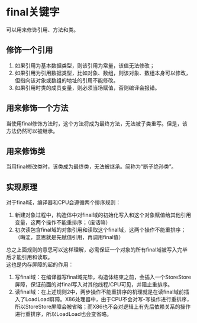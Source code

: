 # final关键字
可以用来修饰引用、方法和类。

## 修饰一个引用
1. 如果引用为基本数据类型，则该引用为常量，该值无法修改；
2. 如果引用为引用数据类型，比如对象、数组，则该对象、数组本身可以修改，但指向该对象或数组的地址的引用不能修改。
3. 如果引用时类的成员变量，则必须当场赋值，否则编译会报错。

## 用来修饰一个方法
当使用final修饰方法时，这个方法将成为最终方法，无法被子类重写。但是，该方法仍然可以被继承。

## 用来修饰类
当用final修改类时，该类成为最终类，无法被继承。简称为“断子绝孙类”。

## 实现原理
对于final域，编译器和CPU会遵循两个排序规则：
1. 新建对象过程中，构造体中对final域的初始化写入和这个对象赋值给其他引用变量，这两个操作不能重排序；（废话嘛）
2. 初次读包含final域的对象引用和读取这个final域，这两个操作不能重排序；（晦涩，意思就是先赋值引用，再调用final值）

总之上面规则的意思可以这样理解，必需保证一个对象的所有final域被写入完毕后才能引用和读取。  
这也是内存屏障的起的作用：
1. 写final域：在编译器写final域完毕，构造体结束之前，会插入一个StoreStore屏障，保证前面的对final写入对其他线程/CPU可见，并阻止重排序。
2. 读final域：在上述规则2中，两步操作不能重排序的机理就是在读final域前插入了LoadLoad屏障。X86处理器中，由于CPU不会对写-写操作进行重排序，
所以StoreStore屏障会被省略；而X86也不会对逻辑上有先后依赖关系的操作进行重排序，所以LoadLoad也会变省略。
